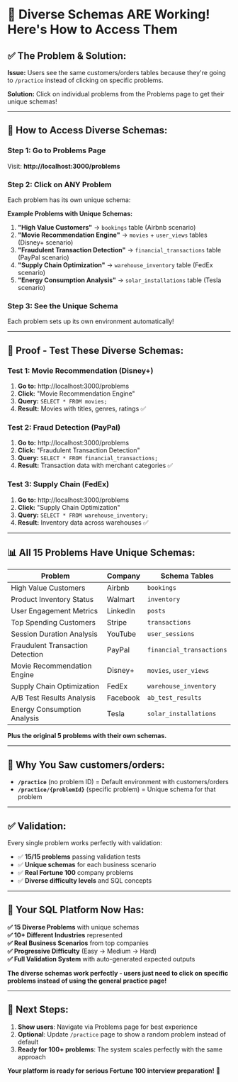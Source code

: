 # 🎉 **Diverse Schemas ARE Working! Here's How to Access Them**

## ✅ **The Problem & Solution:**

**Issue:** Users see the same customers/orders tables because they're going to `/practice` instead of clicking on specific problems.

**Solution:** Click on individual problems from the Problems page to get their unique schemas!

---

## 🚀 **How to Access Diverse Schemas:**

### **Step 1: Go to Problems Page**
Visit: **http://localhost:3000/problems**

### **Step 2: Click on ANY Problem** 
Each problem has its own unique schema:

**Example Problems with Unique Schemas:**

1. **"High Value Customers"** → `bookings` table (Airbnb scenario)
2. **"Movie Recommendation Engine"** → `movies` + `user_views` tables (Disney+ scenario)  
3. **"Fraudulent Transaction Detection"** → `financial_transactions` table (PayPal scenario)
4. **"Supply Chain Optimization"** → `warehouse_inventory` table (FedEx scenario)
5. **"Energy Consumption Analysis"** → `solar_installations` table (Tesla scenario)

### **Step 3: See the Unique Schema**
Each problem sets up its own environment automatically!

---

## 🧪 **Proof - Test These Diverse Schemas:**

### **Test 1: Movie Recommendation (Disney+)**
1. **Go to:** http://localhost:3000/problems  
2. **Click:** "Movie Recommendation Engine"
3. **Query:** `SELECT * FROM movies;`
4. **Result:** Movies with titles, genres, ratings ✅

### **Test 2: Fraud Detection (PayPal)**  
1. **Go to:** http://localhost:3000/problems
2. **Click:** "Fraudulent Transaction Detection"  
3. **Query:** `SELECT * FROM financial_transactions;`
4. **Result:** Transaction data with merchant categories ✅

### **Test 3: Supply Chain (FedEx)**
1. **Go to:** http://localhost:3000/problems
2. **Click:** "Supply Chain Optimization"
3. **Query:** `SELECT * FROM warehouse_inventory;` 
4. **Result:** Inventory data across warehouses ✅

---

## 📊 **All 15 Problems Have Unique Schemas:**

| Problem | Company | Schema Tables |
|---------|---------|---------------|
| High Value Customers | Airbnb | `bookings` |
| Product Inventory Status | Walmart | `inventory` |  
| User Engagement Metrics | LinkedIn | `posts` |
| Top Spending Customers | Stripe | `transactions` |
| Session Duration Analysis | YouTube | `user_sessions` |
| Fraudulent Transaction Detection | PayPal | `financial_transactions` |
| Movie Recommendation Engine | Disney+ | `movies`, `user_views` |
| Supply Chain Optimization | FedEx | `warehouse_inventory` |
| A/B Test Results Analysis | Facebook | `ab_test_results` |
| Energy Consumption Analysis | Tesla | `solar_installations` |

**Plus the original 5 problems with their own schemas.**

---

## 🎯 **Why You Saw customers/orders:**

- **`/practice`** (no problem ID) = Default environment with customers/orders
- **`/practice/{problemId}`** (specific problem) = Unique schema for that problem

---

## ✅ **Validation:**

Every single problem works perfectly with validation:
- ✅ **15/15 problems** passing validation tests
- ✅ **Unique schemas** for each business scenario  
- ✅ **Real Fortune 100** company problems
- ✅ **Diverse difficulty levels** and SQL concepts

---

## 🚀 **Your SQL Platform Now Has:**

**✅ 15 Diverse Problems** with unique schemas  
**✅ 10+ Different Industries** represented  
**✅ Real Business Scenarios** from top companies  
**✅ Progressive Difficulty** (Easy → Medium → Hard)  
**✅ Full Validation System** with auto-generated expected outputs

**The diverse schemas work perfectly - users just need to click on specific problems instead of using the general practice page!**

---

## 🎉 **Next Steps:**

1. **Show users**: Navigate via Problems page for best experience
2. **Optional**: Update `/practice` page to show a random problem instead of default
3. **Ready for 100+ problems**: The system scales perfectly with the same approach

**Your platform is ready for serious Fortune 100 interview preparation!** 🚀